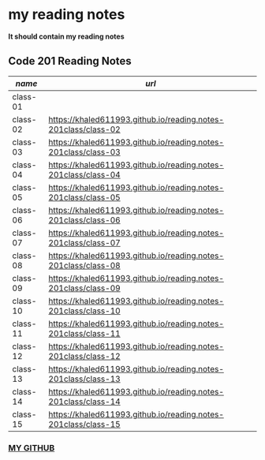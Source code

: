 # my reading notes
**It should contain my reading notes**


## Code 201 Reading Notes

| ***name***| ***url*** |
| --------- | -------------- |
|class-01   |                |                                               
| class-02  | https://khaled611993.github.io/reading.notes-201class/class-02     |
| class-03  | https://khaled611993.github.io/reading.notes-201class/class-03     |             
| class-04  | https://khaled611993.github.io/reading.notes-201class/class-04     |
| class-05  | https://khaled611993.github.io/reading.notes-201class/class-05     |
| class-06  | https://khaled611993.github.io/reading.notes-201class/class-06     |
| class-07  | https://khaled611993.github.io/reading.notes-201class/class-07     |
| class-08  | https://khaled611993.github.io/reading.notes-201class/class-08     |
| class-09  | https://khaled611993.github.io/reading.notes-201class/class-09     |
| class-10  | https://khaled611993.github.io/reading.notes-201class/class-10     |
| class-11  | https://khaled611993.github.io/reading.notes-201class/class-11     |
|class-12   | https://khaled611993.github.io/reading.notes-201class/class-12     |
|class-13   | https://khaled611993.github.io/reading.notes-201class/class-13     |
| class-14  | https://khaled611993.github.io/reading.notes-201class/class-14     |
|class-15   | https://khaled611993.github.io/reading.notes-201class/class-15     |

### [MY GITHUB](https://github.com/khaled611993)

